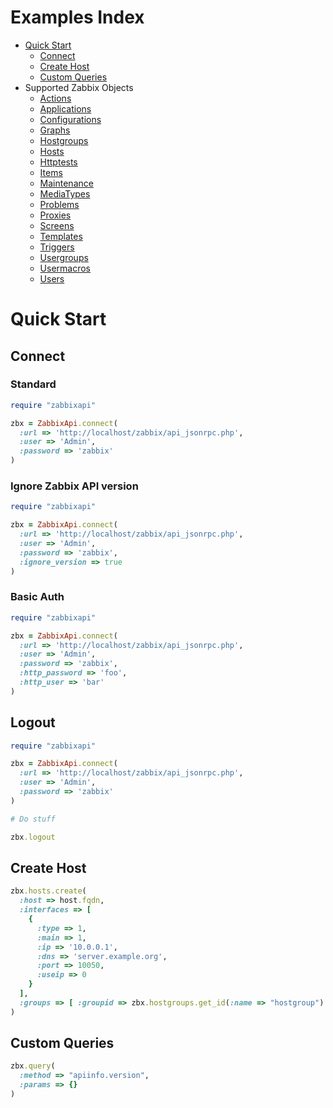 Examples Index
====================

- [Quick Start](README.md#quick-start)
    - [Connect](README.md#connect)
    - [Create Host](README.md#create-host)
    - [Custom Queries](README.md#custom-queries)
- Supported Zabbix Objects
    - [Actions](Actions.md)
    - [Applications](Applications.md)
    - [Configurations](Configurations.md)
    - [Graphs](Graphs.md)
    - [Hostgroups](Hostgroups.md)
    - [Hosts](Hosts.md)
    - [Httptests](Httptests.md)
    - [Items](Items.md)
    - [Maintenance](Maintenance.md)
    - [MediaTypes](MediaTypes.md)
    - [Problems](Problems.md)
    - [Proxies](Proxies.md)
    - [Screens](Screens.md)
    - [Templates](Templates.md)
    - [Triggers](Triggers.md)
    - [Usergroups](Usergroups.md)
    - [Usermacros](Usermacros.md)
    - [Users](Users.md)

# Quick Start

## Connect

### Standard
```ruby
require "zabbixapi"

zbx = ZabbixApi.connect(
  :url => 'http://localhost/zabbix/api_jsonrpc.php',
  :user => 'Admin',
  :password => 'zabbix'
)
```

### Ignore Zabbix API version
```ruby
require "zabbixapi"

zbx = ZabbixApi.connect(
  :url => 'http://localhost/zabbix/api_jsonrpc.php',
  :user => 'Admin',
  :password => 'zabbix',
  :ignore_version => true
)
```

### Basic Auth
```ruby
require "zabbixapi"

zbx = ZabbixApi.connect(
  :url => 'http://localhost/zabbix/api_jsonrpc.php',
  :user => 'Admin',
  :password => 'zabbix',
  :http_password => 'foo',
  :http_user => 'bar'
)
```

## Logout
```ruby
require "zabbixapi"

zbx = ZabbixApi.connect(
  :url => 'http://localhost/zabbix/api_jsonrpc.php',
  :user => 'Admin',
  :password => 'zabbix'
)

# Do stuff

zbx.logout
```

## Create Host
```ruby
zbx.hosts.create(
  :host => host.fqdn,
  :interfaces => [
    {
      :type => 1,
      :main => 1,
      :ip => '10.0.0.1',
      :dns => 'server.example.org',
      :port => 10050,
      :useip => 0
    }
  ],
  :groups => [ :groupid => zbx.hostgroups.get_id(:name => "hostgroup") ]
)
```

## Custom Queries
```ruby
zbx.query(
  :method => "apiinfo.version",
  :params => {}
)
```
